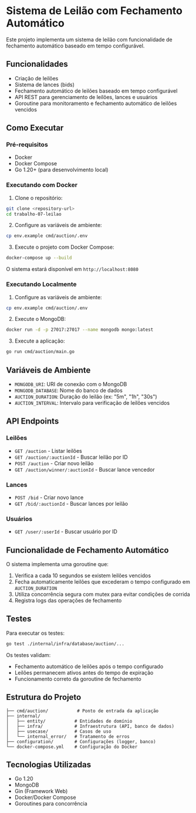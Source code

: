 # Sistema de Leilão com Fechamento Automático

Este projeto implementa um sistema de leilão com funcionalidade de fechamento automático baseado em tempo configurável.

## Funcionalidades

- Criação de leilões
- Sistema de lances (bids)
- Fechamento automático de leilões baseado em tempo configurável
- API REST para gerenciamento de leilões, lances e usuários
- Goroutine para monitoramento e fechamento automático de leilões vencidos

## Como Executar

### Pré-requisitos

- Docker
- Docker Compose
- Go 1.20+ (para desenvolvimento local)

### Executando com Docker

1. Clone o repositório:
```bash
git clone <repository-url>
cd trabalho-07-leilao
```

2. Configure as variáveis de ambiente:
```bash
cp env.example cmd/auction/.env
```

3. Execute o projeto com Docker Compose:
```bash
docker-compose up --build
```

O sistema estará disponível em `http://localhost:8080`

### Executando Localmente

1. Configure as variáveis de ambiente:
```bash
cp env.example cmd/auction/.env
```

2. Execute o MongoDB:
```bash
docker run -d -p 27017:27017 --name mongodb mongo:latest
```

3. Execute a aplicação:
```bash
go run cmd/auction/main.go
```

## Variáveis de Ambiente

- `MONGODB_URI`: URI de conexão com o MongoDB
- `MONGODB_DATABASE`: Nome do banco de dados
- `AUCTION_DURATION`: Duração do leilão (ex: "5m", "1h", "30s")
- `AUCTION_INTERVAL`: Intervalo para verificação de leilões vencidos

## API Endpoints

### Leilões
- `GET /auction` - Listar leilões
- `GET /auction/:auctionId` - Buscar leilão por ID
- `POST /auction` - Criar novo leilão
- `GET /auction/winner/:auctionId` - Buscar lance vencedor

### Lances
- `POST /bid` - Criar novo lance
- `GET /bid/:auctionId` - Buscar lances por leilão

### Usuários
- `GET /user/:userId` - Buscar usuário por ID

## Funcionalidade de Fechamento Automático

O sistema implementa uma goroutine que:

1. Verifica a cada 10 segundos se existem leilões vencidos
2. Fecha automaticamente leilões que excederam o tempo configurado em `AUCTION_DURATION`
3. Utiliza concorrência segura com mutex para evitar condições de corrida
4. Registra logs das operações de fechamento

## Testes

Para executar os testes:

```bash
go test ./internal/infra/database/auction/...
```

Os testes validam:
- Fechamento automático de leilões após o tempo configurado
- Leilões permanecem ativos antes do tempo de expiração
- Funcionamento correto da goroutine de fechamento

## Estrutura do Projeto

```
├── cmd/auction/           # Ponto de entrada da aplicação
├── internal/
│   ├── entity/           # Entidades de domínio
│   ├── infra/            # Infraestrutura (API, banco de dados)
│   ├── usecase/          # Casos de uso
│   └── internal_error/   # Tratamento de erros
├── configuration/        # Configurações (logger, banco)
└── docker-compose.yml    # Configuração do Docker
```

## Tecnologias Utilizadas

- Go 1.20
- MongoDB
- Gin (Framework Web)
- Docker/Docker Compose
- Goroutines para concorrência
